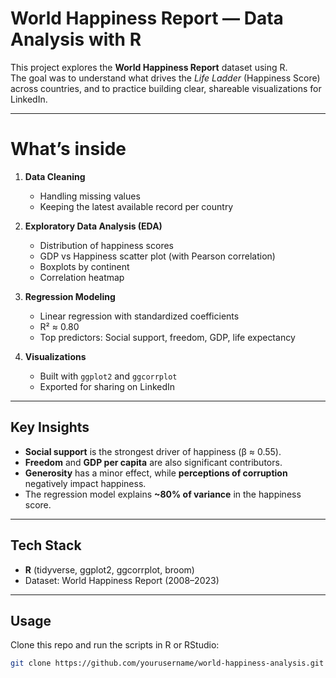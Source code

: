 # World Happiness Report — Data Analysis with R

This project explores the **World Happiness Report** dataset using R.  
The goal was to understand what drives the *Life Ladder* (Happiness Score) across countries, and to practice building clear, shareable visualizations for LinkedIn.  

---

# What’s inside

1. **Data Cleaning**
   - Handling missing values
   - Keeping the latest available record per country

2. **Exploratory Data Analysis (EDA)**
   - Distribution of happiness scores
   - GDP vs Happiness scatter plot (with Pearson correlation)
   - Boxplots by continent
   - Correlation heatmap

3. **Regression Modeling**
   - Linear regression with standardized coefficients
   - R² ≈ 0.80  
   - Top predictors: Social support, freedom, GDP, life expectancy

4. **Visualizations**
   - Built with `ggplot2` and `ggcorrplot`
   - Exported for sharing on LinkedIn

---

## Key Insights
- **Social support** is the strongest driver of happiness (β ≈ 0.55).  
- **Freedom** and **GDP per capita** are also significant contributors.  
- **Generosity** has a minor effect, while **perceptions of corruption** negatively impact happiness.  
- The regression model explains **~80% of variance** in the happiness score.

---

## Tech Stack
- **R** (tidyverse, ggplot2, ggcorrplot, broom)
- Dataset: World Happiness Report (2008–2023)

---

## Usage
Clone this repo and run the scripts in R or RStudio:

```bash
git clone https://github.com/yourusername/world-happiness-analysis.git

